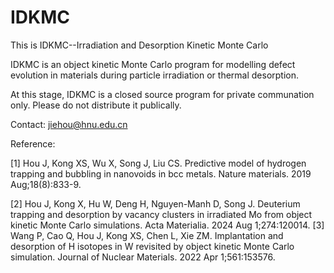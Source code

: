 # IDKMC
This is IDKMC--Irradiation and Desorption Kinetic Monte Carlo

IDKMC is an object kinetic Monte Carlo program for modelling defect evolution in materials during particle irradiation or thermal desorption.

At this stage, IDKMC is a closed source program for private communation only. Please do not distribute it publically. 

Contact: jiehou@hnu.edu.cn

Reference:

[1] Hou J, Kong XS, Wu X, Song J, Liu CS. Predictive model of hydrogen trapping and bubbling in nanovoids in bcc metals. Nature materials. 2019 Aug;18(8):833-9.

[2] Hou J, Kong X, Hu W, Deng H, Nguyen-Manh D, Song J. Deuterium trapping and desorption by vacancy clusters in irradiated Mo from object kinetic Monte Carlo simulations. Acta Materialia. 2024 Aug 1;274:120014.
[3] Wang P, Cao Q, Hou J, Kong XS, Chen L, Xie ZM. Implantation and desorption of H isotopes in W revisited by object kinetic Monte Carlo simulation. Journal of Nuclear Materials. 2022 Apr 1;561:153576.
